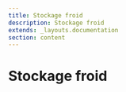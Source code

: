 ```yaml
---
title: Stockage froid
description: Stockage froid
extends: _layouts.documentation
section: content
---
```


# Stockage froid
